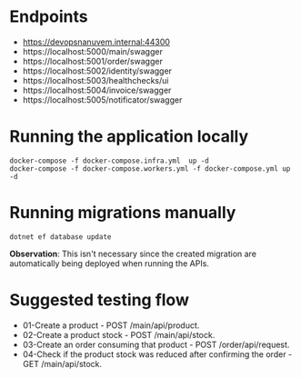 
# Endpoints
- https://devopsnanuvem.internal:44300
- https://localhost:5000/main/swagger
- https://localhost:5001/order/swagger
- https://localhost:5002/identity/swagger
- https://localhost:5003/healthchecks/ui
- https://localhost:5004/invoice/swagger
- https://localhost:5005/notificator/swagger

# Running the application locally
``` 
docker-compose -f docker-compose.infra.yml  up -d
docker-compose -f docker-compose.workers.yml -f docker-compose.yml up -d
``` 

# Running migrations manually
``` 
dotnet ef database update
```
**Observation**: This isn't necessary since the created migration are automatically being deployed when running the APIs.

# Suggested testing flow
- 01-Create a product - POST /main/api/product.
- 02-Create a product stock - POST /main/api/stock.
- 03-Create an order consuming that product - POST /order/api/request.
- 04-Check if the product stock was reduced after confirming the order - GET /main/api/stock.